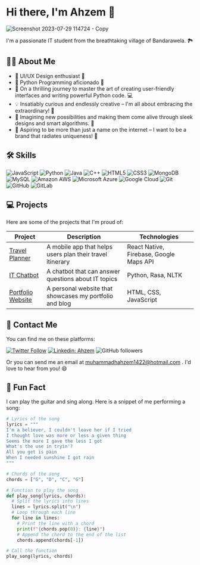 # Hi there, I'm Ahzem 👋

![Screenshot 2023-07-29 114724 - Copy](https://github.com/Ahzem/AboutMe/assets/123859613/6af021cd-4d8a-45b8-89d1-a076bfe9f21b)

I'm a passionate IT student from the breathtaking village of Bandarawela. 🏞️

## 🙋‍♂️ About Me

- 🎨 UI/UX Design enthusiast 🎨
- 🐍 Python Programming aficionado 🐍
- 🚀 On a thrilling journey to master the art of creating user-friendly interfaces and writing powerful Python code. 💻
- 💡 Insatiably curious and endlessly creative – I'm all about embracing the extraordinary! 🌟
- 🔮 Imagining new possibilities and making them come alive through sleek designs and smart algorithms. 🌈
- 🌟 Aspiring to be more than just a name on the internet – I want to be a brand that radiates uniqueness! 🚀

## 🛠 Skills

![JavaScript](https://img.shields.io/badge/-JavaScript-black?style=flat-square&logo=javascript)
![Python](https://img.shields.io/badge/-Python-black?style=flat-square&logo=Python)
![Java](https://img.shields.io/badge/-java-E34A86?style=flat-square&logo=java)
![C++](https://img.shields.io/badge/-C++-00599C?style=flat-square&logo=c)
![HTML5](https://img.shields.io/badge/-HTML5-E34F26?style=flat-square&logo=html5&logoColor=white)
![CSS3](https://img.shields.io/badge/-CSS3-1572B6?style=flat-square&logo=css3)
![MongoDB](https://img.shields.io/badge/-MongoDB-black?style=flat-square&logo=mongodb)
![MySQL](https://img.shields.io/badge/-MySQL-black?style=flat-square&logo=mysql)
![Amazon AWS](https://img.shields.io/badge/Amazon%20AWS-232F3E?style=flat-square&logo=amazon-aws)
![Microsoft Azure](https://img.shields.io/badge/Microsoft%20Azure-232F7E?style=flat-square&logo=microsoft-azure)
![Google Cloud](https://img.shields.io/badge/Google%20Cloud-black?style=flat-square&logo=google-cloud)
![Git](https://img.shields.io/badge/-Git-black?style=flat-square&logo=git)
![GitHub](https://img.shields.io/badge/-GitHub-181717?style=flat-square&logo=github)
![GitLab](https://img.shields.io/badge/-GitLab-FCA121?style=flat-square&logo=gitlab)


## 💻 Projects

Here are some of the projects that I'm proud of:

| Project | Description | Technologies |
| ------- | ----------- | ------------ |
| [Travel Planner](https://github-readme-stats.vercel.app/api?username=kumawatlalit912&include_all_commits=true&count_private=true&show_icons=true&line_height=20&title_color=7A7ADB&icon_color=2234AE&text_color=D3D3D3&bg_color=0,000000,130F40) | A mobile app that helps users plan their travel itinerary | React Native, Firebase, Google Maps API |
| [IT Chatbot](https://github-readme-stats.vercel.app/api/top-langs/?username=kumawatlalit912&layout=compact&text_color=daf7dc&bg_color=151515) | A chatbot that can answer questions about IT topics | Python, Rasa, NLTK |
| [Portfolio Website](https://github.com/kumawatlalit912/github-readme-stats) | A personal website that showcases my portfolio and blog | HTML, CSS, JavaScript |

## 🤝 Contact Me

You can find me on these platforms:

[![Twitter Follow](https://img.shields.io/twitter/follow/_ahzem_?label=Follow)](https://twitter.com/intent/follow?screen_name=_ahzem_)
[![Linkedin: Ahzem](https://img.shields.io/badge/-ahzem-blue?style=flat-square&logo=Linkedin&logoColor=white&link=https://www.linkedin.com/in/ahzem/)](https://www.linkedin.com/in/ahzem/)
![GitHub followers](https://img.shields.io/github/followers/Ahzem?label=Follow&style=social)

Or you can send me an email at muhammadhahzem1422@hotmail.com . I'd love to hear from you! 😄

## 🎵 Fun Fact

I can play the guitar and sing along. Here is a snippet of me performing a song:

```python
# Lyrics of the song
lyrics = """
I'm a believer, I couldn't leave her if I tried
I thought love was more or less a given thing
Seems the more I gave the less I got
What's the use in tryin'?
All you get is pain
When I needed sunshine I got rain
"""

# Chords of the song
chords = ["G", "D", "C", "G"]

# Function to play the song
def play_song(lyrics, chords):
  # Split the lyrics into lines
  lines = lyrics.split("\n")
  # Loop through each line
  for line in lines:
    # Print the line with a chord
    print(f"{chords.pop(0)}: {line}")
    # Append the chord to the end of the list
    chords.append(chords[-1])

# Call the function
play_song(lyrics, chords)
